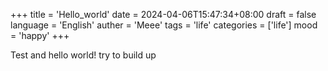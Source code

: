 +++
title = 'Hello_world'
date = 2024-04-06T15:47:34+08:00
draft = false
language = 'English'
auther = 'Meee'
tags = 'life'
categories = ['life']
mood = 'happy'
+++

Test and hello world!
try to build up

